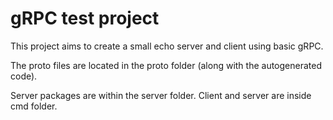 # gRPC test project
This project aims to create a small echo server and client using basic gRPC.  

The proto files are located in the proto folder (along with the autogenerated code).  

Server packages are within the server folder.  Client and server are inside cmd folder.  